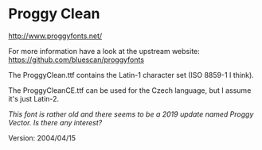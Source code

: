 # Proggy Clean

http://www.proggyfonts.net/

For more information have a look at the upstream website: https://github.com/bluescan/proggyfonts

The ProggyClean.ttf contains the Latin-1 character set (ISO 8859-1 I think).

The ProggyCleanCE.ttf can be used for the Czech language, but I assume it's just
Latin-2.

_This font is rather old and there seems to be a 2019 update named Proggy Vector. Is there any interest?_

Version: 2004/04/15
